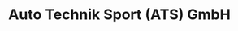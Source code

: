 ---
title: "Auto Technik Sport (ATS) GmbH"
url: /nassau/auto-technik-sport-ats-gmbh-koppelheck-2/
shop: Autowerkstatt
---